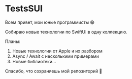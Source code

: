 # TestsSUI

Всем привет, мои юные программисты 😁

Собираю новые технологии по SwiftUI в одну коллекцию.

Планы: 
1) Новые технологии от Apple и их разбором
2) Async / Await с несколькими примерами 
3) Новые библиотеки...

Спасибо, что сохраняешь мой репозиторий 🥰
